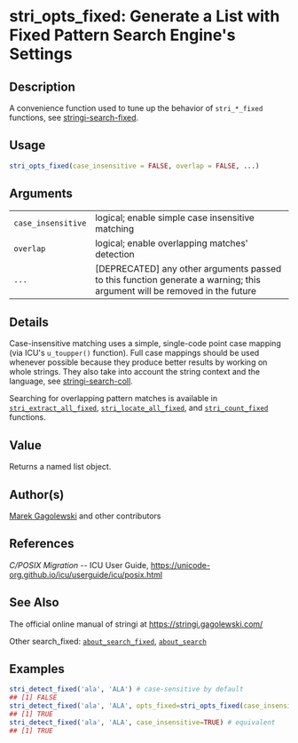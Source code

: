 # stri\_opts\_fixed: Generate a List with Fixed Pattern Search Engine\'s Settings

## Description

A convenience function used to tune up the behavior of `stri_*_fixed` functions, see [stringi-search-fixed](../../stringi/help/stringi-search-fixed.html).

## Usage

```r
stri_opts_fixed(case_insensitive = FALSE, overlap = FALSE, ...)
```

## Arguments

|                    |                                                                                                                            |
|--------------------|----------------------------------------------------------------------------------------------------------------------------|
| `case_insensitive` | logical; enable simple case insensitive matching                                                                           |
| `overlap`          | logical; enable overlapping matches\' detection                                                                            |
| `...`              | \[DEPRECATED\] any other arguments passed to this function generate a warning; this argument will be removed in the future |

## Details

Case-insensitive matching uses a simple, single-code point case mapping (via ICU\'s `u_toupper()` function). Full case mappings should be used whenever possible because they produce better results by working on whole strings. They also take into account the string context and the language, see [stringi-search-coll](../../stringi/help/stringi-search-coll.html).

Searching for overlapping pattern matches is available in [`stri_extract_all_fixed`](https://stringi.gagolewski.com/rapi/stri_extract_all_fixed.html), [`stri_locate_all_fixed`](https://stringi.gagolewski.com/rapi/stri_locate_all_fixed.html), and [`stri_count_fixed`](https://stringi.gagolewski.com/rapi/stri_count_fixed.html) functions.

## Value

Returns a named list object.

## Author(s)

[Marek Gagolewski](https://www.gagolewski.com/) and other contributors

## References

*C/POSIX Migration* -- ICU User Guide, <https://unicode-org.github.io/icu/userguide/icu/posix.html>

## See Also

The official online manual of <span class="pkg">stringi</span> at <https://stringi.gagolewski.com/>

Other search\_fixed: [`about_search_fixed`](https://stringi.gagolewski.com/rapi/about_search_fixed.html), [`about_search`](https://stringi.gagolewski.com/rapi/about_search.html)

## Examples




```r
stri_detect_fixed('ala', 'ALA') # case-sensitive by default
## [1] FALSE
stri_detect_fixed('ala', 'ALA', opts_fixed=stri_opts_fixed(case_insensitive=TRUE))
## [1] TRUE
stri_detect_fixed('ala', 'ALA', case_insensitive=TRUE) # equivalent
## [1] TRUE
```
